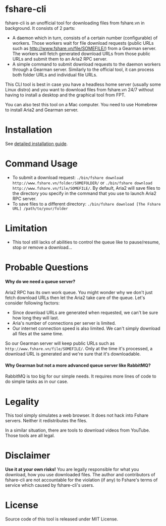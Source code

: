 # fshare-cli
fshare-cli is an unofficial tool for downloading files from fshare.vn in background. It consists of 2 parts:

- A daemon which in turn, consists of a certain number (configurable) of workers. Those workers wait for file download requests (public URLs such as http://www.fshare.vn/file/SOMEFILE/) from a Gearman server. The workers will fetch generated download URLs from those public URLs and submit them to an Aria2 RPC server.
- A simple command to submit download requests to the daemon workers through a Gearman server. Similarly to the official tool, it can process both folder URLs and individual file URLs.

This CLI tool is best in case you have a headless home server (usually some Linux distro) and you want to download files from fshare.vn 24/7 without having to install a desktop and the graphical tool from FPT.

You can also test this tool on a Mac computer. You need to use Homebrew to install Aria2 and Gearman server.

# Installation
See [detailed installation guide](./INSTALL.md).

# Command Usage
- To submit a download request: `./bin/fshare download http://www.fshare.vn/folder/SOMEFOLDER/` or `./bin/fshare download http://www.fshare.vn/file/SOMEFILE/`. By default, Aria2 will save files to the directory you specify in the command that you use to launch Aria2 RPC server.
- To save files to a different directory: `./bin/fshare download [The Fshare URL] /path/to/your/folder`

# Limitation
- This tool still lacks of abilities to control the queue like to pause/resume, stop or remove a download...

# Probable Questions
#### Why do we need a queue server?
Aria2 RPC has its own work queue. You might wonder why we don't just fetch download URLs then let the Aria2 take care of the queue. Let's consider following factors:

- Since download URLs are generated when requested, we can't be sure how long they will last.
- Aria's number of connections per server is limited.
- Our internet connection speed is also limited. We can't simply download all files at the same time.

So our Gearman server will keep public URLs such as `http://www.fshare.vn/file/SOMEFILE/`. Only at the time it's processed, a download URL is generated and we're sure that it's downloadable.

#### Why Gearman but not a more advanced queue server like RabbitMQ?
RabbitMQ is too big for our simple needs. It requires more lines of code to do simple tasks as in our case.

# Legality
This tool simply simulates a web browser. It does not hack into Fshare servers. Neither it redistributes the files.

In a similar situation, there are tools to download videos from YouTube. Those tools are all legal.

# Disclaimer
**Use it at your own risks!** You are legally responsible for what you download, how you use downloaded files. The author and contributors of fshare-cli are not accountable for the violation (if any) to Fshare's terms of service which caused by fshare-cli's users.

# License
Source code of this tool is released under MIT License.
